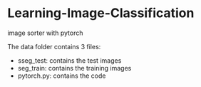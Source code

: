 # Learning-Image-Classification
image sorter with pytorch  

The data folder contains 3 files:
- sseg_test: contains the test images
- seg_train: contains the training images
- pytorch.py: contains the code
